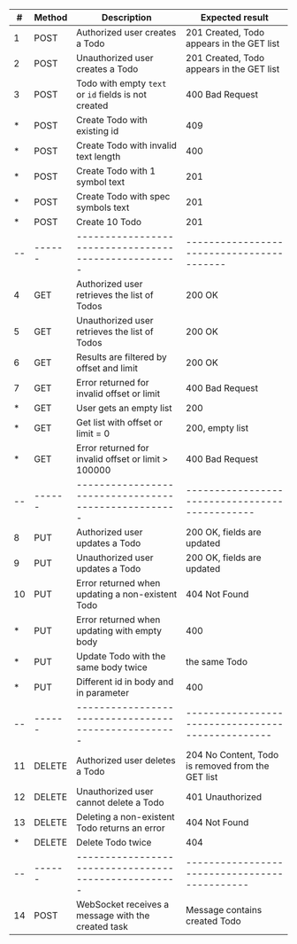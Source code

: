 | #  | Method | Description                                          | Expected result                                   |
|----|--------|------------------------------------------------------|---------------------------------------------------|
| 1  | POST   | Authorized user creates a Todo                       | 201 Created, Todo appears in the GET list         |
| 2  | POST   | Unauthorized user creates a Todo                     | 201 Created, Todo appears in the GET list         |
| 3  | POST   | Todo with empty `text` or `id` fields is not created | 400 Bad Request                                   |
| *  | POST   | Create Todo with existing id                         | 409                                               |
| *  | POST   | Create Todo with invalid text length                 | 400                                               |
| *  | POST   | Create Todo with 1 symbol text                       | 201                                               |
| *  | POST   | Create Todo with spec symbols text                   | 201                                               |
| *  | POST   | Create 10 Todo                                       | 201                                               |
| -- | ------ | ---------------------------------------------------- | -----------------------------------------         |
| 4  | GET    | Authorized user retrieves the list of Todos          | 200 OK                                            |
| 5  | GET    | Unauthorized user retrieves the list of Todos        | 200 OK                                            |
| 6  | GET    | Results are filtered by offset and limit             | 200 OK                                            |
| 7  | GET    | Error returned for invalid offset or limit           | 400 Bad Request                                   |
| *  | GET    | User gets an empty list                              | 200                                               |
| *  | GET    | Get list with offset or limit = 0                    | 200, empty list                                   |
| *  | GET    | Error returned for invalid offset or limit > 100000  | 400 Bad Request                                   |
| -- | ------ | ---------------------------------------------------- | ----------------------------------------------    |
| 8  | PUT    | Authorized user updates a Todo                       | 200 OK, fields are updated                        |
| 9  | PUT    | Unauthorized user updates a Todo                     | 200 OK, fields are updated                        |
| 10 | PUT    | Error returned when updating a non-existent Todo     | 404 Not Found                                     |
| *  | PUT    | Error returned when updating with empty body         | 400                                               |
| *  | PUT    | Update Todo with the same body twice                 | the same Todo                                     |
| *  | PUT    | Different id in body and in parameter                | 400                                               |
| -- | ------ | ---------------------------------------------------- | ------------------------------------------------- |
| 11 | DELETE | Authorized user deletes a Todo                       | 204 No Content, Todo is removed from the GET list |
| 12 | DELETE | Unauthorized user cannot delete a Todo               | 401 Unauthorized                                  |
| 13 | DELETE | Deleting a non-existent Todo returns an error        | 404 Not Found                                     |
| *  | DELETE | Delete Todo twice                                    | 404                                               |
| -- | ------ | ---------------------------------------------------- | ---------------------------------------------     |
| 14 | POST   | WebSocket receives a message with the created task   | Message contains created Todo                     |
